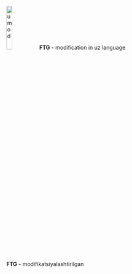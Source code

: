 <img src="https://te.legra.ph/file/ea9a0bf78988659c40b55.jpg" width="17%" alt="umod"><b>FTG</b> - modification in uz language<br><b>FTG</b> - modifikatsiyalashtirilgan
